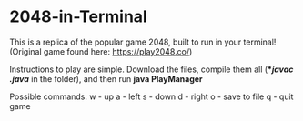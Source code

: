 # 2048-in-Terminal

This is a replica of the popular game 2048, built to run in your terminal! (Original game found here: https://play2048.co/)

Instructions to play are simple. Download the files, compile them all (__**javac *.java**__ in the folder), and then run __**java PlayManager**__

Possible commands:
 w - up
 a - left
 s - down
 d - right
 o - save to file
 q - quit game
